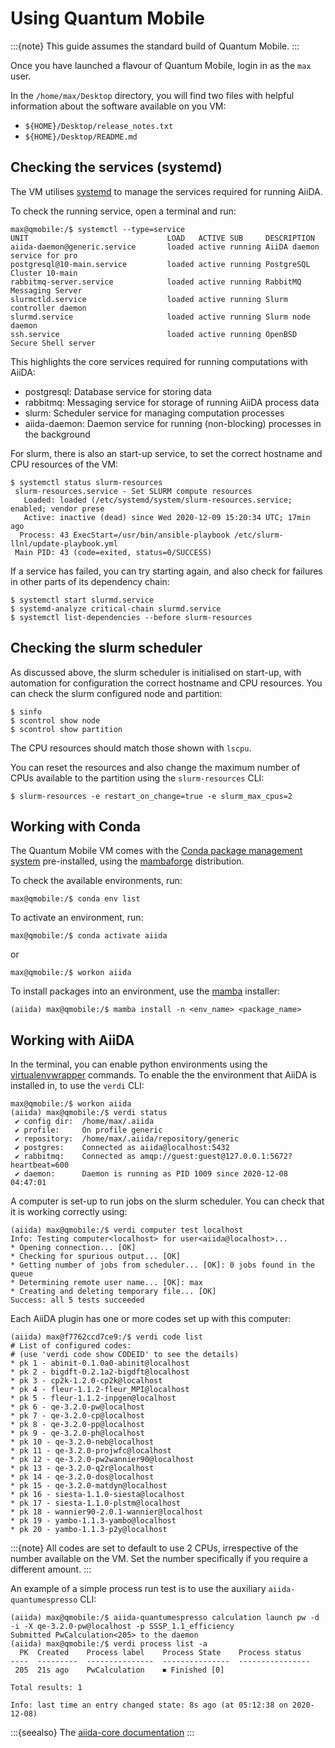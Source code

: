 # Using Quantum Mobile

:::{note}
This guide assumes the standard build of Quantum Mobile.
:::

Once you have launched a flavour of Quantum Mobile, login in as the `max` user.

In the `/home/max/Desktop` directory, you will find two files with helpful information about the software available on you VM:

- `${HOME}/Desktop/release_notes.txt`
- `${HOME}/Desktop/README.md`

## Checking the services (systemd)

The VM utilises [systemd](https://en.wikipedia.org/wiki/Systemd) to manage the services required for running AiiDA.

To check the running service, open a terminal and run:

```console
max@qmobile:/$ systemctl --type=service
UNIT                               LOAD   ACTIVE SUB     DESCRIPTION
aiida-daemon@generic.service       loaded active running AiiDA daemon service for pro
postgresql@10-main.service         loaded active running PostgreSQL Cluster 10-main
rabbitmq-server.service            loaded active running RabbitMQ Messaging Server  
slurmctld.service                  loaded active running Slurm controller daemon
slurmd.service                     loaded active running Slurm node daemon
ssh.service                        loaded active running OpenBSD Secure Shell server
```

This highlights the core services required for running computations with AiiDA:

- postgresql: Database service for storing data
- rabbitmq: Messaging service for storage of running AiiDA process data
- slurm: Scheduler service for managing computation processes
- aiida-daemon: Daemon service for running (non-blocking) processes in the background

For slurm, there is also an start-up service, to set the correct hostname and CPU resources of the VM:

```console
$ systemctl status slurm-resources
 slurm-resources.service - Set SLURM compute resources
   Loaded: loaded (/etc/systemd/system/slurm-resources.service; enabled; vendor prese
   Active: inactive (dead) since Wed 2020-12-09 15:20:34 UTC; 17min ago
  Process: 43 ExecStart=/usr/bin/ansible-playbook /etc/slurm-llnl/update-playbook.yml
 Main PID: 43 (code=exited, status=0/SUCCESS)
```

If a service has failed, you can try starting again, and also check for failures in other parts of its dependency chain:

```console
$ systemctl start slurmd.service
$ systemd-analyze critical-chain slurmd.service
$ systemctl list-dependencies --before slurm-resources
```

## Checking the slurm scheduler

As discussed above, the slurm scheduler is initialised on start-up,
with automation for configuration the correct hostname and CPU resources.
You can check the slurm configured node and partition:

```console
$ sinfo
$ scontrol show node
$ scontrol show partition
```

The CPU resources should match those shown with `lscpu`.

You can reset the resources and also change the maximum number of CPUs available to the partition using the `slurm-resources` CLI:

```console
$ slurm-resources -e restart_on_change=true -e slurm_max_cpus=2
```

## Working with Conda

The Quantum Mobile VM comes with the [Conda package management system](https://docs.conda.io/en/latest/) pre-installed,
using the [mambaforge](https://github.com/conda-forge/miniforge) distribution.

To check the available environments, run:

```console
max@qmobile:/$ conda env list
```

To activate an environment, run:

```console
max@qmobile:/$ conda activate aiida
```

or

```console
max@qmobile:/$ workon aiida
```

To install packages into an environment, use the [mamba](https://mamba.readthedocs.io) installer:

```console
(aiida) max@qmobile:/$ mamba install -n <env_name> <package_name>
```

## Working with AiiDA

In the terminal, you can enable python environments using the [virtualenvwrapper](https://virtualenvwrapper.readthedocs.io) commands.
To enable the the environment that AiiDA is installed in, to use the `verdi` CLI:

```console
max@qmobile:/$ workon aiida
(aiida) max@qmobile:/$ verdi status
 ✔ config dir:  /home/max/.aiida
 ✔ profile:     On profile generic
 ✔ repository:  /home/max/.aiida/repository/generic
 ✔ postgres:    Connected as aiida@localhost:5432
 ✔ rabbitmq:    Connected as amqp://guest:guest@127.0.0.1:5672?heartbeat=600
 ✔ daemon:      Daemon is running as PID 1009 since 2020-12-08 04:47:01
```

A computer is set-up to run jobs on the slurm scheduler.
You can check that it is working correctly using:

```console
(aiida) max@qmobile:/$ verdi computer test localhost
Info: Testing computer<localhost> for user<aiida@localhost>...
* Opening connection... [OK]
* Checking for spurious output... [OK]
* Getting number of jobs from scheduler... [OK]: 0 jobs found in the queue
* Determining remote user name... [OK]: max
* Creating and deleting temporary file... [OK]
Success: all 5 tests succeeded
```

Each AiiDA plugin has one or more codes set up with this computer:

```console
(aiida) max@f7762ccd7ce9:/$ verdi code list
# List of configured codes:
# (use 'verdi code show CODEID' to see the details)
* pk 1 - abinit-0.1.0a0-abinit@localhost
* pk 2 - bigdft-0.2.1a2-bigdft@localhost
* pk 3 - cp2k-1.2.0-cp2k@localhost
* pk 4 - fleur-1.1.2-fleur_MPI@localhost
* pk 5 - fleur-1.1.2-inpgen@localhost
* pk 6 - qe-3.2.0-pw@localhost
* pk 7 - qe-3.2.0-cp@localhost
* pk 8 - qe-3.2.0-pp@localhost
* pk 9 - qe-3.2.0-ph@localhost
* pk 10 - qe-3.2.0-neb@localhost
* pk 11 - qe-3.2.0-projwfc@localhost
* pk 12 - qe-3.2.0-pw2wannier90@localhost
* pk 13 - qe-3.2.0-q2r@localhost
* pk 14 - qe-3.2.0-dos@localhost
* pk 15 - qe-3.2.0-matdyn@localhost
* pk 16 - siesta-1.1.0-siesta@localhost
* pk 17 - siesta-1.1.0-plstm@localhost
* pk 18 - wannier90-2.0.1-wannier@localhost
* pk 19 - yambo-1.1.3-yambo@localhost
* pk 20 - yambo-1.1.3-p2y@localhost
```

:::{note}
All codes are set to default to use
2 CPUs, irrespective of the number available on the VM.
Set the number specifically if you require a different amount.
:::

An example of a simple process run test is to use the auxiliary `aiida-quantumespresso` CLI:

```console
(aiida) max@qmobile:/$ aiida-quantumespresso calculation launch pw -d -i -X qe-3.2.0-pw@localhost -p SSSP_1.1_efficiency
Submitted PwCalculation<205> to the daemon
(aiida) max@qmobile:/$ verdi process list -a
  PK  Created    Process label    Process State    Process status
----  ---------  ---------------  ---------------  ----------------
 205  21s ago    PwCalculation    ⏹ Finished [0]

Total results: 1

Info: last time an entry changed state: 8s ago (at 05:12:38 on 2020-12-08)
```

:::{seealso}
The [aiida-core documentation](https://aiida.readthedocs.io)
:::
